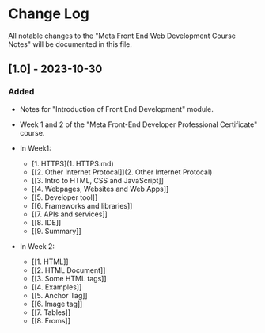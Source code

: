 
# Change Log

All notable changes to the "Meta Front End Web Development Course Notes" will be documented in this file.


## [1.0] - 2023-10-30

### Added

- Notes for "Introduction of Front End Development" module.
- Week 1 and 2 of the "Meta Front-End Developer Professional Certificate" course.
- In Week1:
  - [1. HTTPS](1. HTTPS.md)
  - [[2. Other Internet Protocal]](2. Other Internet Protocal)
  - [[3. Intro to HTML, CSS and JavaScript]]
  - [[4. Webpages, Websites and Web Apps]]
  - [[5. Developer tool]]
  - [[6. Frameworks and libraries]]
  - [[7. APIs and services]]
  - [[8. IDE]]
  - [[9. Summary]]

- In Week 2:
  - [[1. HTML]]
  - [[2. HTML Document]]
  - [[3. Some HTML tags]]
  - [[4. Examples]]
  - [[5. Anchor Tag]]
  - [[6. Image tag]]
  - [[7. Tables]]
  - [[8. Froms]]
  
